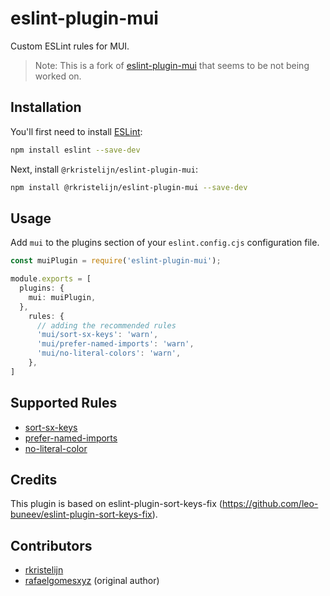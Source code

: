 # eslint-plugin-mui

Custom ESLint rules for MUI.

> Note: This is a fork of [eslint-plugin-mui](https://github.com/rafaelgomesxyz/eslint-plugin-mui) that seems to be not being worked on.

## Installation

You'll first need to install [ESLint](https://eslint.org/):

```sh
npm install eslint --save-dev
```

Next, install `@rkristelijn/eslint-plugin-mui`:

```sh
npm install @rkristelijn/eslint-plugin-mui --save-dev
```

## Usage

Add `mui` to the plugins section of your `eslint.config.cjs` configuration file.

```ts
const muiPlugin = require('eslint-plugin-mui');

module.exports = [
  plugins: {
    mui: muiPlugin,
  },
	rules: {
      // adding the recommended rules
      'mui/sort-sx-keys': 'warn',
      'mui/prefer-named-imports': 'warn',
      'mui/no-literal-colors': 'warn',
    },
]
```

## Supported Rules

- [sort-sx-keys](https://github.com/rkristelijn/eslint-plugin-mui/tree/main/docs/rules/sort-sx-keys.md)
- [prefer-named-imports](https://github.com/rkristelijn/eslint-plugin-mui/tree/main/docs/rules/prefer-named-imports.md)
- [no-literal-color](https://github.com/rkristelijn/eslint-plugin-mui/tree/main/docs/rules/no-literal-color.md)

## Credits

This plugin is based on eslint-plugin-sort-keys-fix (https://github.com/leo-buneev/eslint-plugin-sort-keys-fix).

## Contributors

- [rkristelijn](https://github.com/rkristelijn)
- [rafaelgomesxyz](https://github.com/rafaelgomesxyz) (original author)
